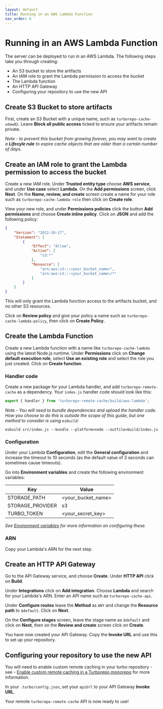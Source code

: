 ```yaml
---
layout: default
title: Running in an AWS Lambda Function
nav_order: 6
---
```


# Running in an AWS Lambda Function

The server can be deployed to run in an AWS Lambda. The following steps take you
through creating:

- An S3 bucket to store the artifacts
- An IAM role to grant the Lambda permission to access the bucket
- The Lambda function
- An HTTP API Gateway
- Configuring your repository to use the new API

## Create S3 Bucket to store artifacts
First, create an S3 Bucket with a unique name, such as `turborepo-cache-udaw82`.
Leave **Block all public access** ticked to ensure your artifacts remain
private.

*Note - to prevent this bucket from growing forever, you may want to create a
**Lifecyle rule** to expire cache objects that are older than a certain number
of days.*

## Create an IAM role to grant the Lambda permission to access the bucket
Create a new IAM role. Under **Trusted entity type** choose **AWS service**, and
under **Use case** select **Lambda**. On the **Add permissions** screen, click
**Next**. On the **Name, review, and create** screen create a name for your role
such as `turborepo-cache-lambda-role` then click on **Create role**.

View your new role, and under **Permissions policies** click the button **Add
permissions** and choose **Create inline policy**. Click on **JSON** and add the
following policy:

```json
{
    "Version": "2012-10-17",
    "Statement": [
        {
            "Effect": "Allow",
            "Action": [
                "s3:*"
            ],
            "Resource": [
                "arn:aws:s3:::<your_bucket_name>",
                "arn:aws:s3:::<your_bucket_name>/*"
            ]
        }
    ]
}
```

This will only grant the Lambda function access to the artifacts bucket, and no
other S3 resources.

Click on **Review policy** and give your policy a name such as
`turborepo-cache-lambda-policy`, then click on **Create Policy**.

## Create the Lambda Function

Create a new Lambda function with a name like `turborepo-cache-lambda` using the
latest Node.js runtime. Under **Permissions** click on **Change default
execution role**, select **Use an existing role** and select the role you just
created. Click on **Create function**.

### Handler code

Create a new package for your Lambda handler, and add `turborepo-remote-cache`
as a dependency. Your `index.js` handler code should look like this:

```js
export { handler } from 'turborepo-remote-cache/build/aws-lambda';
```

*Note - You will need to bundle dependencies and upload the handler code. How
you choose to do this is outside the scope of this guide, but one method to
consider is using `esbuild`:*

```
esbuild src/index.js --bundle --platform=node --outfile=build/index.js
```

### Configuration

Under your Lambda **Configuration**, edit the **General configuration** and
increase the timeout to 10 seconds (as the default value of 3 seconds can
sometimes cause timeouts).

Go into **Environment variables** and create the following environment
variables:

| Key              | Value              |
|------------------|--------------------|
| STORAGE_PATH     | <your_bucket_name> | 
| STORAGE_PROVIDER | s3                 |
| TURBO_TOKEN      | <your_secret_key>  |

*See [Environment
variables](https://ducktors.github.io/turborepo-remote-cache/environment-variables)
for more information on configuring these.*

### ARN

Copy your Lambda's ARN for the next step.

## Create an HTTP API Gateway

Go to the API Gateway service, and choose **Create**. Under **HTTP API** click
on **Build**. 

Under **Integrations** click on **Add integration**. Choose **Lambda** and
search for your Lambda's ARN. Enter an API name such as `turborepo-cache-api`.

Under **Configure routes** leave the **Method** as `ANY` and change the
**Resource path** to `$default`. Click on **Next**.

On the **Configure stages** screen, leave the stage name as `$default` and click
on **Next**, then on the **Review and create** screen click on **Create**.

You have now created your API Gateway. Copy the **Invoke URL** and use this to
set up your repository.

## Configuring your repository to use the new API

You will need to enable custom remote caching in your turbo repository - see -
[Enable custom remote caching in a Turborepo
monorepo](https://ducktors.github.io/turborepo-remote-cache/custom-remote-caching)
for more information.

In your `.turbo/config.json`, set your `apiUrl` to your API Gateway **Invoke
URL**.

Your remote `turborepo-remote-cache` API is now ready to use!
